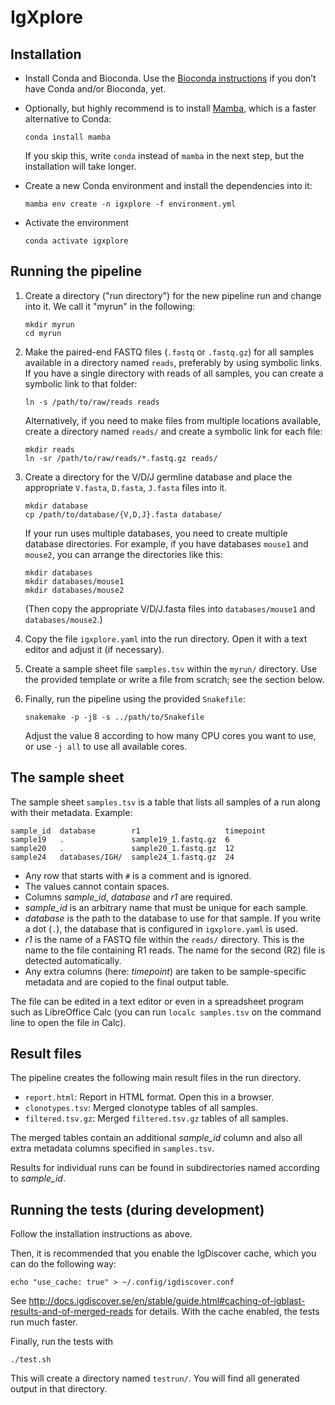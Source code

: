 # IgXplore

## Installation

- Install Conda and Bioconda. Use the
  [Bioconda instructions](https://bioconda.github.io/user/install.html) if you
  don’t have Conda and/or Bioconda, yet.
- Optionally, but highly recommend is to install [Mamba](https://github.com/mamba-org/mamba),
  which is a faster alternative to Conda:

      conda install mamba

  If you skip this, write `conda` instead of `mamba` in the next step,
  but the installation will take longer.

- Create a new Conda environment and install the dependencies into it:

      mamba env create -n igxplore -f environment.yml

- Activate the environment

      conda activate igxplore


## Running the pipeline

1. Create a directory ("run directory") for the new pipeline run and change
   into it. We call it "myrun" in the following:

       mkdir myrun
       cd myrun

2. Make the paired-end FASTQ files (`.fastq` or `.fastq.gz`) for all samples
   available in a directory named `reads`, preferably by using symbolic links.
   If you have a single directory with reads of all samples, you can create a symbolic link to that folder:

       ln -s /path/to/raw/reads reads

   Alternatively, if you need to make files from multiple locations available,
   create a directory named `reads/` and create a symbolic link for each file:

       mkdir reads
       ln -sr /path/to/raw/reads/*.fastq.gz reads/

4. Create a directory for the V/D/J germline database and place the appropriate
   `V.fasta`, `D.fasta`, `J.fasta` files into it.

       mkdir database
       cp /path/to/database/{V,D,J}.fasta database/

   If your run uses multiple databases, you need to create multiple database directories.
   For example, if you have databases `mouse1` and `mouse2`, you can arrange the directories
   like this:

       mkdir databases
       mkdir databases/mouse1
       mkdir databases/mouse2
   (Then copy the appropriate V/D/J.fasta files into `databases/mouse1` and `databases/mouse2`.)
5. Copy the file `igxplore.yaml` into the run directory.
   Open it with a text editor and adjust it (if necessary).
6. Create a sample sheet file `samples.tsv` within the `myrun/` directory.
   Use the provided template or write a file from scratch; see the section below.
7. Finally, run the pipeline using the provided `Snakefile`:

       snakemake -p -j8 -s ../path/to/Snakefile
   Adjust the value 8 according to how many CPU cores you want to use,
   or use `-j all` to use all available cores.


## The sample sheet

The sample sheet `samples.tsv` is a table that lists all samples of a run
along with their metadata. Example:

    sample_id  database        r1                   timepoint
    sample19   .               sample19_1.fastq.gz  6
    sample20   .               sample20_1.fastq.gz  12
    sample24   databases/IGH/  sample24_1.fastq.gz  24

- Any row that starts with `#` is a comment and is ignored.
- The values cannot contain spaces.
- Columns *sample_id*, *database* and *r1* are required.
- *sample_id* is an arbitrary name that must be unique for each sample.
- *database* is the path to the database to use for that sample.
  If you write a dot (`.`), the database that is configured in `igxplore.yaml` is used.
- *r1* is the name of a FASTQ file within the `reads/` directory.
  This is the name to the file containing R1 reads.
  The name for the second (R2) file is detected automatically.
- Any extra columns (here: *timepoint*) are taken to be sample-specific metadata and
  are copied to the final output table.

The file can be edited in a text editor or even in a spreadsheet program such
as LibreOffice Calc (you can run `localc samples.tsv` on the command line to open
the file in Calc).


## Result files

The pipeline creates the following main result files in the run directory.

* `report.html`: Report in HTML format. Open this in a browser.
* `clonotypes.tsv`: Merged clonotype tables of all samples.
* `filtered.tsv.gz`: Merged `filtered.tsv.gz` tables of all samples.

The merged tables contain an additional *sample_id* column and
also all extra metadata columns specified in `samples.tsv`.

Results for individual runs can be found in subdirectories named according to *sample_id*.


## Running the tests (during development)

Follow the installation instructions as above.

Then, it is recommended that you enable the IgDiscover cache,
which you can do the following way:

    echo "use_cache: true" > ~/.config/igdiscover.conf

See <http://docs.igdiscover.se/en/stable/guide.html#caching-of-igblast-results-and-of-merged-reads>
for details. With the cache enabled, the tests run much faster.

Finally, run the tests with

    ./test.sh

This will create a directory named `testrun/`.
You will find all generated output in that directory.

